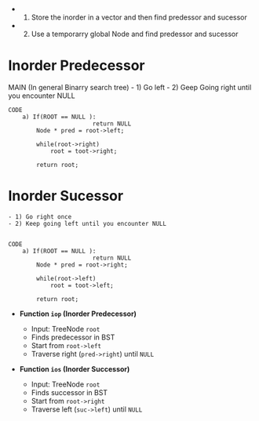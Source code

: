 - 1) Store the inorder in a vector and then find predessor and sucessor 
- 2) Use a temporarry global Node and find predessor and sucessor 



# Inorder Predecessor 
MAIN (In general Binarry search tree)
    - 1) Go left 
    - 2) Geep Going right until you encounter NULL 


    CODE
        a) If(ROOT == NULL ): 
                            return NULL 
            Node * pred = root->left;

            while(root->right)
                root = toot->right;

            return root; 

# Inorder Sucessor 
    - 1) Go right once
    - 2) Keep going left until you encounter NULL


    CODE
        a) If(ROOT == NULL ): 
                            return NULL 
            Node * pred = root->right;

            while(root->left)
                root = toot->left;

            return root; 


- **Function `iop` (Inorder Predecessor)**
  - Input: TreeNode `root`
  - Finds predecessor in BST
  - Start from `root->left`
  - Traverse right (`pred->right`) until `NULL`

- **Function `ios` (Inorder Successor)**
  - Input: TreeNode `root`
  - Finds successor in BST
  - Start from `root->right`
  - Traverse left (`suc->left`) until `NULL`
